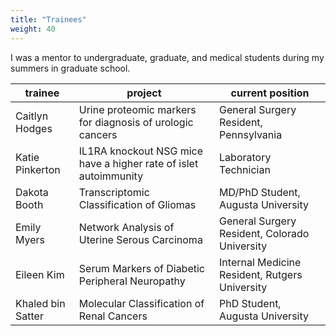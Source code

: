 ```yaml
---
title: "Trainees"
weight: 40
---
```


I was a mentor to undergraduate, graduate, and medical students during my summers in graduate school.

| trainee | project | current position|
|---------|---------|-----------------|
| Caitlyn Hodges | Urine proteomic markers for diagnosis of urologic cancers | General Surgery Resident, Pennsylvania |
| Katie Pinkerton | IL1RA knockout NSG mice have a higher rate of islet autoimmunity | Laboratory Technician|
| Dakota Booth | Transcriptomic Classification of Gliomas | MD/PhD Student, Augusta University |
| Emily Myers | Network Analysis of Uterine Serous Carcinoma | General Surgery Resident, Colorado University |
| Eileen Kim | Serum Markers of Diabetic Peripheral Neuropathy | Internal Medicine Resident, Rutgers University |
| Khaled bin Satter | Molecular Classification of Renal Cancers | PhD Student, Augusta University |

